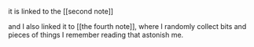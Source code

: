 it is linked to the [[second note]]

and I also linked it to [[the fourth note]], where I randomly collect bits and pieces of things I remember reading that astonish me.